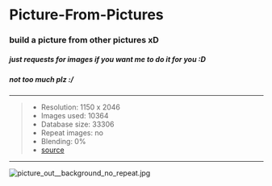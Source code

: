 # Picture-From-Pictures

### build a picture from other pictures xD
##### just requests for images if you want me to do it for you :D
##### not too much plz :/
---
> - Resolution: 1150 x 2046
> - Images used: 10364
> - Database size: 33306
> - Repeat images: no
> - Blending: 0%
> - [source](https://twitter.com/sukemyon_443/status/1030028596339822594)
---
![picture_out__background_no_repeat.jpg](https://github.com/Redcxx/Pictures-to-Picture/blob/master/picture_output/background_no_repeat.jpg "picture_out__background_no_repeat")
